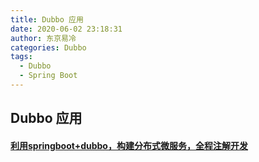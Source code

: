 ```yaml
---
title: Dubbo 应用
date: 2020-06-02 23:18:31
author: 东京易冷
categories: Dubbo
tags:
  - Dubbo
  - Spring Boot
---
```


## Dubbo 应用

#### [利用springboot+dubbo，构建分布式微服务，全程注解开发](https://blog.csdn.net/javageektech/article/details/106233106)
